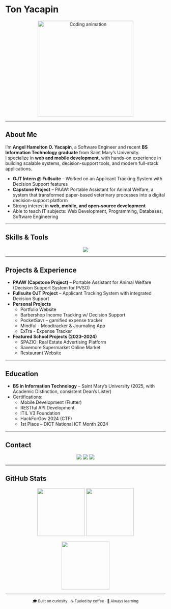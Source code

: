 # Ton Yacapin

<p align="center">
  <img src="https://media.giphy.com/media/L1R1tvI9svkIWwpVYr/giphy.gif" width="300" alt="Coding animation" />
</p>

---

## About Me

I’m **Angel Hamelton O. Yacapin**, a Software Engineer and recent **BS Information Technology graduate** from Saint Mary’s University.  
I specialize in **web and mobile development**, with hands-on experience in building scalable systems, decision-support tools, and modern full-stack applications.  

- **OJT Intern @ Fullsuite** – Worked on an Applicant Tracking System with Decision Support features  
- **Capstone Project** – PAAW: Portable Assistant for Animal Welfare, a system that transformed paper-based veterinary processes into a digital decision-support platform  
- Strong interest in **web, mobile, and open-source development**  
- Able to teach IT subjects: Web Development, Programming, Databases, Software Engineering  

---

## Skills & Tools

<p align="center">
  <img src="https://skillicons.dev/icons?i=js,ts,react,next,redux,vite,html,css,tailwind,bootstrap,materialui,nodejs,express,nestjs,dotnet,php,mongodb,mysql,sqlite,firebase,flutter,git,github,java,cs,python" />
</p>

---

## Projects & Experience

- **PAAW (Capstone Project)** – Portable Assistant for Animal Welfare (Decision Support System for PVSO)  
- **Fullsuite OJT Project** – Applicant Tracking System with integrated Decision Support  
- **Personal Projects**  
  - Portfolio Website  
  - Barbershop Income Tracking w/ Decision Support  
  - PocketSavr – gamified expense tracker
  - Mindful - Moodtracker & Journaling App
  - ExTra - Expense Tracker
- **Featured School Projects (2023–2024)**  
  - SPAZIO: Real Estate Advertising Platform  
  - Savemore Supermarket Online Market  
  - Restaurant Website  

---

## Education

- **BS in Information Technology** – Saint Mary’s University (2025, with Academic Distinction, consistent Dean’s Lister)  
- Certifications:  
  - Mobile Development (Flutter)  
  - RESTful API Development  
  - ITIL V3 Foundation  
  - HackForGov 2024 (CTF)  
  - 1st Place – DICT National ICT Month 2024  

---

## Contact

<p align="center">
  <a href="mailto:yacapinton@gmail.com"><img src="https://img.shields.io/badge/Email-333333?style=for-the-badge&logo=gmail&logoColor=white"></a>
  <a href="https://www.linkedin.com/in/yacapin-angel-hamelton-o-2b8271304/"><img src="https://img.shields.io/badge/LinkedIn-0A66C2?style=for-the-badge&logo=linkedin&logoColor=white"></a>
  <a href="https://abakusportfolio.vercel.app/"><img src="https://img.shields.io/badge/Portfolio-000000?style=for-the-badge&logo=vercel&logoColor=white"></a>
</p>

---

## GitHub Stats

<p align="center">
  <img src="https://github-readme-stats.vercel.app/api?username=TonYacapin&show_icons=true&theme=tokyonight&hide_border=true" height="150" />
  <img src="https://github-readme-streak-stats.herokuapp.com?user=TonYacapin&theme=tokyonight&hide_border=true" height="150" />
</p>

<p align="center">
  <img src="https://github-readme-stats.vercel.app/api/top-langs/?username=TonYacapin&layout=compact&theme=tokyonight&hide_border=true" height="150" />
</p>

---

<p align="center">
  <sub>🎓 Built on curiosity · ☕ Fueled by coffee · 🚀 Always learning</sub>
</p>
